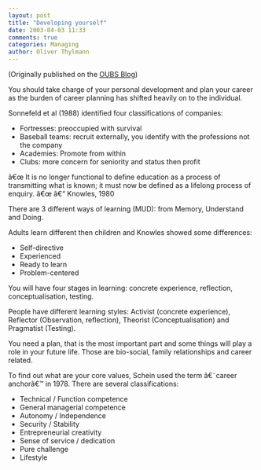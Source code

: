 ```yaml
---
layout: post
title: "Developing yourself"
date: 2003-04-03 11:33
comments: true
categories: Managing
author: Oliver Thylmann
---
```








(Originally published on the [OUBS Blog](http://blog.thylmann.net/category/oubs/))

You should take charge of your personal development and plan your career as the burden of career planning has shifted heavily on to the individual.

Sonnefeld et al (1988) identified four classifications of companies:

-	Fortresses: preoccupied with survival
-	Baseball teams: recruit externally, you identify with the professions not the company
-	Academies: Promote from within
-	Clubs: more concern for seniority and status then profit

â€œ It is no longer functional to define education as a process of transmitting what is known; it must now be defined as a lifelong process of enquiry. â€œ â€“ Knowles, 1980

There are 3 different ways of learning (MUD): from Memory, Understand and Doing.

Adults learn different then children and Knowles showed some differences:

-	Self-directive
-	Experienced
-	Ready to learn
-	Problem-centered

You will have four stages in learning: concrete experience, reflection, conceptualisation, testing.

People have different learning styles: Activist (concrete experience), Reflector (Observation, reflection), Theorist (Conceptualisation) and Pragmatist (Testing).

You need a plan, that is the most important part and some things will play a role in your future life. Those are bio-social, family relationships and career related.

To find out what are your core values, Schein used the term â€˜career anchorâ€™ in 1978. There are several classifications:

-	Technical / Function competence
-	General managerial competence
-	Autonomy / Independence
-	Security / Stability
-	Entrepreneurial creativity
-	Sense of service / dedication
-	Pure challenge
-	Lifestyle



